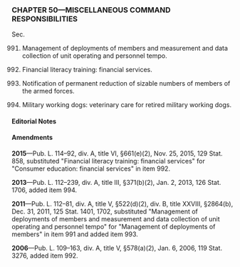 ### **CHAPTER 50—MISCELLANEOUS COMMAND RESPONSIBILITIES** ###

Sec.

991. Management of deployments of members and measurement and data collection of unit operating and personnel tempo.

992. Financial literacy training: financial services.

993. Notification of permanent reduction of sizable numbers of members of the armed forces.

994. Military working dogs: veterinary care for retired military working dogs.

#### **Editorial Notes** ####

#### Amendments ####

**2015**—Pub. L. 114–92, div. A, title VI, §661(e)(2), Nov. 25, 2015, 129 Stat. 858, substituted "Financial literacy training: financial services" for "Consumer education: financial services" in item 992.

**2013**—Pub. L. 112–239, div. A, title III, §371(b)(2), Jan. 2, 2013, 126 Stat. 1706, added item 994.

**2011**—Pub. L. 112–81, div. A, title V, §522(d)(2), div. B, title XXVIII, §2864(b), Dec. 31, 2011, 125 Stat. 1401, 1702, substituted "Management of deployments of members and measurement and data collection of unit operating and personnel tempo" for "Management of deployments of members" in item 991 and added item 993.

**2006**—Pub. L. 109–163, div. A, title V, §578(a)(2), Jan. 6, 2006, 119 Stat. 3276, added item 992.